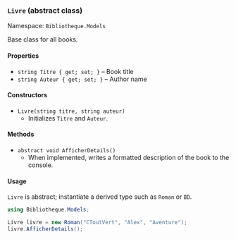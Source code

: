### `Livre` (abstract class)

Namespace: `Bibliotheque.Models`

Base class for all books.

#### Properties
- `string Titre { get; set; }` – Book title
- `string Auteur { get; set; }` – Author name

#### Constructors
- `Livre(string titre, string auteur)`
  - Initializes `Titre` and `Auteur`.

#### Methods
- `abstract void AfficherDetails()`
  - When implemented, writes a formatted description of the book to the console.

#### Usage
`Livre` is abstract; instantiate a derived type such as `Roman` or `BD`.

```csharp
using Bibliotheque.Models;

Livre livre = new Roman("CToutVert", "Alex", "Aventure");
livre.AfficherDetails();
```

